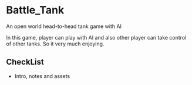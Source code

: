 # Battle_Tank
An open world head-to-head tank game with AI

In this game, player can play with AI and also other player can take control of other tanks. So it very much enjoying.

## CheckList
* Intro, notes and assets


